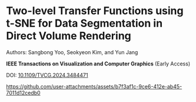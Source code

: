 # Two-level Transfer Functions using t-SNE for Data Segmentation in Direct Volume Rendering 

Authors: Sangbong Yoo, Seokyeon Kim, and Yun Jang

**IEEE Transactions on Visualization and Computer Graphics** (Early Access)

DOI: [10.1109/TVCG.2024.3484471](https://ieeexplore.ieee.org/document/10726701)


https://github.com/user-attachments/assets/b7f3af1c-9ce6-412e-ab45-7011d12cedb0


